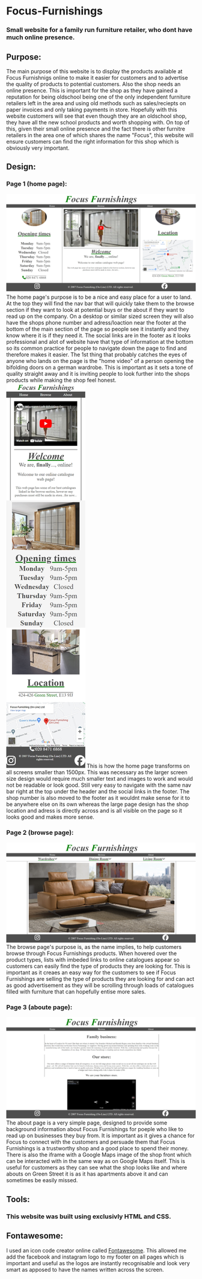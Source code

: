 # Focus-Furnishings
### Small website for a family run furniture retailer, who dont have much online presence.

## Purpose:
The main purpose of this website is to display the products available at Focus Furnishnigs online to make it easier for customers and to advertise the quality of products to potential customers. Also the shop needs an online presence.
This is important for the shop as they have gained a reputation for being oldschool being one of the only independent furniture retailers left in the area and using old methods such as sales/reciepts on paper invoices and only taking payments in store.
Hopefully with this website customers will see that even though they are an oldschool shop, they have all the new school products and worth shopping with.
On top of this, given their small online presence and the fact there is other furnitre retailers in the area one of which shares the name "Focus", this website will ensure customers can find the right information for this shop which is obviously very important.

## Design:
### Page 1 (home page):
![image of website home page](screenshots/home-ss.png)
The home page's purpose is to be a nice and easy place for a user to land. At the top they will find the nav bar that will quickly take them to the browse section if they want to look at potential buys or the about if they want to read up on the company. On a desktop or similar sized screen they will also have the shops phone number and adress/loaction near the footer at the bottom of the main section of the page so people see it instantly and they know where it is if they need it. The social links are in the footer as it looks professional and alot of website have that type of information at the bottom so its common practice for people to navigate down the page to find and therefore makes it easier. The 1st thing that probably catches the eyes of anyone who lands on the page is the "home video" of a person opening the bifolding doors on a german wardrobe. This is important as it sets a tone of quality straight away and it is inviting people to look further into the shops products while making the shop feel honest.
![image of website home page on small screen](screenshots/home-small-ss.png)
This is how the home page transforms on all screens smaller than 1500px. This was necessary as the larger screen size design would require much smaller text and images to work and would not be readable or look good. Still very easy to navigate with the same nav bar right at the top under the header and the social links in the footer. The shop number is also moved to the footer as it wouldnt make sense for it to be anywhere else on its own whereas the large page design has the shop location and adress is directly across and is all visible on the page so it looks good and makes more sense.
### Page 2 (browse page):
![image of website browse page](screenshots/browse-ss.png)
The browse page's purpose is, as the name implies, to help customers browse through Focus Furnishings products. When hovered over the product types, lists with imbeded links to online catalogues appear so customers can easily find the type of products they are looking for. This is important as it creaes an easy way for the customers to see if Focus Furnishings are selling the type of products they are looking for and can act as good advertisement as they will be scrolling through loads of catalogues filled with furniture that can hopefully entise more sales.
### Page 3 (aboute page):
![image of website about page](screenshots/about-ss.png)
The about page is a very simple page, designed to provide some background information about Focus Furnishings for poeple who like to read up on businesses they buy from. It is important as it gives a chance for Focus to connect with the customers and persuade them that Focus Furnishings is a trustworthy shop and a good place to spend their money. There is also the iframe with a Google Maps image of the shop front which can be interacted with in the same way as on Google Maps itself. This is useful for customers as they can see what the shop looks like and where abouts on Green Street it is as it has apartments above it and can sometimes be easily missed.

## Tools: 
### This website was built using exclusivly HTML and CSS.
## Fontawesome:
I used an icon code creator online called <a href="https://fontawesome.com/" target="_blank">Fontawesome</a>. This allowed me add the facebook and instagram logo to my footer on all pages which is important and useful as the logos are instantly recognisable and look very smart as apposed to have the names written across the screen.